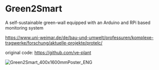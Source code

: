 # Green2Smart
A self-sustainable green-wall equipped with an Arduino and RPi based monitoring system

https://www.uni-weimar.de/de/bau-und-umwelt/professuren/komplexe-tragwerke/forschung/aktuelle-projekte/protelc/

original code: https://github.com/ve-plant

![Green2Smart_400x1600mmPoster_ENG](https://github.com/user-attachments/assets/08cbee4e-1663-412e-a6ef-9d4dc2218c11)

